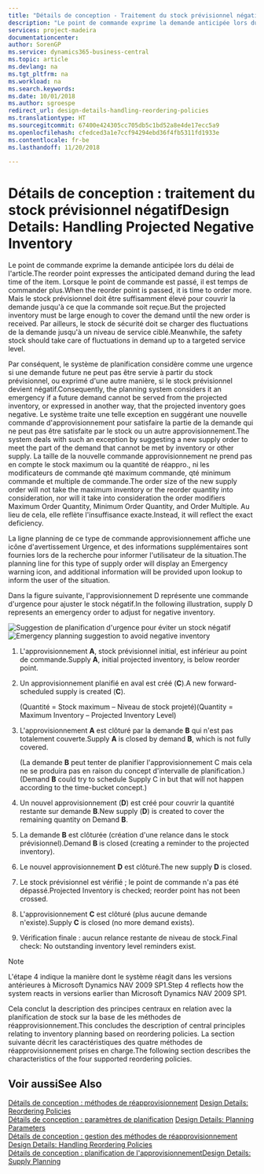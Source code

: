 ```yaml
---
title: "Détails de conception - Traitement du stock prévisionnel négatif | Microsoft Docs"
description: "Le point de commande exprime la demande anticipée lors du délai de l'article. Lorsque le point de commande est passé, il est temps de commander plus. Mais le stock prévisionnel doit être suffisamment élevé pour couvrir la demande jusqu'à ce que la commande soit reçue. Par ailleurs, le stock de sécurité doit se charger des fluctuations de la demande jusqu'à un niveau de service ciblé."
services: project-madeira
documentationcenter: 
author: SorenGP
ms.service: dynamics365-business-central
ms.topic: article
ms.devlang: na
ms.tgt_pltfrm: na
ms.workload: na
ms.search.keywords: 
ms.date: 10/01/2018
ms.author: sgroespe
redirect_url: design-details-handling-reordering-policies
ms.translationtype: HT
ms.sourcegitcommit: 67400e424305cc705db5c1bd52a8e4de17ecc5a9
ms.openlocfilehash: cfedced3a1e7ccf94294ebd36f4fb5311fd1933e
ms.contentlocale: fr-be
ms.lasthandoff: 11/20/2018

---
```

# <a name="design-details-handling-projected-negative-inventory"></a><span data-ttu-id="d24f2-106">Détails de conception : traitement du stock prévisionnel négatif</span><span class="sxs-lookup"><span data-stu-id="d24f2-106">Design Details: Handling Projected Negative Inventory</span></span>
<span data-ttu-id="d24f2-107">Le point de commande exprime la demande anticipée lors du délai de l'article.</span><span class="sxs-lookup"><span data-stu-id="d24f2-107">The reorder point expresses the anticipated demand during the lead time of the item.</span></span> <span data-ttu-id="d24f2-108">Lorsque le point de commande est passé, il est temps de commander plus.</span><span class="sxs-lookup"><span data-stu-id="d24f2-108">When the reorder point is passed, it is time to order more.</span></span> <span data-ttu-id="d24f2-109">Mais le stock prévisionnel doit être suffisamment élevé pour couvrir la demande jusqu'à ce que la commande soit reçue.</span><span class="sxs-lookup"><span data-stu-id="d24f2-109">But the projected inventory must be large enough to cover the demand until the new order is received.</span></span> <span data-ttu-id="d24f2-110">Par ailleurs, le stock de sécurité doit se charger des fluctuations de la demande jusqu'à un niveau de service ciblé.</span><span class="sxs-lookup"><span data-stu-id="d24f2-110">Meanwhile, the safety stock should take care of fluctuations in demand up to a targeted service level.</span></span>  

 <span data-ttu-id="d24f2-111">Par conséquent, le système de planification considère comme une urgence si une demande future ne peut pas être servie à partir du stock prévisionnel, ou exprimé d'une autre manière, si le stock prévisionnel devient négatif.</span><span class="sxs-lookup"><span data-stu-id="d24f2-111">Consequently, the planning system considers it an emergency if a future demand cannot be served from the projected inventory, or expressed in another way, that the projected inventory goes negative.</span></span> <span data-ttu-id="d24f2-112">Le système traite une telle exception en suggérant une nouvelle commande d'approvisionnement pour satisfaire la partie de la demande qui ne peut pas être satisfaite par le stock ou un autre approvisionnement.</span><span class="sxs-lookup"><span data-stu-id="d24f2-112">The system deals with such an exception by suggesting a new supply order to meet the part of the demand that cannot be met by inventory or other supply.</span></span> <span data-ttu-id="d24f2-113">La taille de la nouvelle commande approvisionnement ne prend pas en compte le stock maximum ou la quantité de réappro., ni les modificateurs de commande qté maximum commande, qté minimum commande et multiple de commande.</span><span class="sxs-lookup"><span data-stu-id="d24f2-113">The order size of the new supply order will not take the maximum inventory or the reorder quantity into consideration, nor will it take into consideration the order modifiers Maximum Order Quantity, Minimum Order Quantity, and Order Multiple.</span></span> <span data-ttu-id="d24f2-114">Au lieu de cela, elle reflète l'insuffisance exacte.</span><span class="sxs-lookup"><span data-stu-id="d24f2-114">Instead, it will reflect the exact deficiency.</span></span>  

 <span data-ttu-id="d24f2-115">La ligne planning de ce type de commande approvisionnement affiche une icône d'avertissement Urgence, et des informations supplémentaires sont fournies lors de la recherche pour informer l'utilisateur de la situation.</span><span class="sxs-lookup"><span data-stu-id="d24f2-115">The planning line for this type of supply order will display an Emergency warning icon, and additional information will be provided upon lookup to inform the user of the situation.</span></span>  

 <span data-ttu-id="d24f2-116">Dans la figure suivante, l'approvisionnement D représente une commande d'urgence pour ajuster le stock négatif.</span><span class="sxs-lookup"><span data-stu-id="d24f2-116">In the following illustration, supply D represents an emergency order to adjust for negative inventory.</span></span>  

 <span data-ttu-id="d24f2-117">![Suggestion de planification d'urgence pour éviter un stock négatif](media/nav_app_supply_planning_2_negative_inventory.png "Suggestion de planification d'urgence pour éviter un stock négatif")</span><span class="sxs-lookup"><span data-stu-id="d24f2-117">![Emergency planning suggestion to avoid negative inventory](media/nav_app_supply_planning_2_negative_inventory.png "Emergency planning suggestion to avoid negative inventory")</span></span>  

1.  <span data-ttu-id="d24f2-118">L'approvisionnement **A**, stock prévisionnel initial, est inférieur au point de commande.</span><span class="sxs-lookup"><span data-stu-id="d24f2-118">Supply **A**, initial projected inventory, is below reorder point.</span></span>  
2.  <span data-ttu-id="d24f2-119">Un approvisionnement planifié en aval est créé (**C**).</span><span class="sxs-lookup"><span data-stu-id="d24f2-119">A new forward-scheduled supply is created (**C**).</span></span>  

     <span data-ttu-id="d24f2-120">(Quantité = Stock maximum – Niveau de stock projeté)</span><span class="sxs-lookup"><span data-stu-id="d24f2-120">(Quantity = Maximum Inventory – Projected Inventory Level)</span></span>  
3.  <span data-ttu-id="d24f2-121">L'approvisionnement **A** est clôturé par la demande **B** qui n'est pas totalement couverte.</span><span class="sxs-lookup"><span data-stu-id="d24f2-121">Supply **A** is closed by demand **B**, which is not fully covered.</span></span>  

     <span data-ttu-id="d24f2-122">(La demande **B** peut tenter de planifier l'approvisionnement C mais cela ne se produira pas en raison du concept d'intervalle de planification.)</span><span class="sxs-lookup"><span data-stu-id="d24f2-122">(Demand **B** could try to schedule Supply C in but that will not happen according to the time-bucket concept.)</span></span>  
4.  <span data-ttu-id="d24f2-123">Un nouvel approvisionnement (**D**) est créé pour couvrir la quantité restante sur demande **B**.</span><span class="sxs-lookup"><span data-stu-id="d24f2-123">New supply (**D**) is created to cover the remaining quantity on Demand **B**.</span></span>  
5.  <span data-ttu-id="d24f2-124">La demande **B** est clôturée (création d'une relance dans le stock prévisionnel).</span><span class="sxs-lookup"><span data-stu-id="d24f2-124">Demand **B** is closed (creating a reminder to the projected inventory).</span></span>  
6.  <span data-ttu-id="d24f2-125">Le nouvel approvisionnement **D** est clôturé.</span><span class="sxs-lookup"><span data-stu-id="d24f2-125">The new supply **D** is closed.</span></span>  
7.  <span data-ttu-id="d24f2-126">Le stock prévisionnel est vérifié ; le point de commande n'a pas été dépassé.</span><span class="sxs-lookup"><span data-stu-id="d24f2-126">Projected Inventory is checked; reorder point has not been crossed.</span></span>  
8.  <span data-ttu-id="d24f2-127">L'approvisionnement **C** est clôturé (plus aucune demande n'existe).</span><span class="sxs-lookup"><span data-stu-id="d24f2-127">Supply **C** is closed (no more demand exists).</span></span>  
9. <span data-ttu-id="d24f2-128">Vérification finale : aucun relance restante de niveau de stock.</span><span class="sxs-lookup"><span data-stu-id="d24f2-128">Final check: No outstanding inventory level reminders exist.</span></span>  

> [!NOTE]  
>  <span data-ttu-id="d24f2-129">L'étape 4 indique la manière dont le système réagit dans les versions antérieures à Microsoft Dynamics NAV 2009 SP1.</span><span class="sxs-lookup"><span data-stu-id="d24f2-129">Step 4 reflects how the system reacts in versions earlier than Microsoft Dynamics NAV 2009 SP1.</span></span>  

 <span data-ttu-id="d24f2-130">Cela conclut la description des principes centraux en relation avec la planification de stock sur la base de les méthodes de réapprovisionnement.</span><span class="sxs-lookup"><span data-stu-id="d24f2-130">This concludes the description of central principles relating to inventory planning based on reordering policies.</span></span> <span data-ttu-id="d24f2-131">La section suivante décrit les caractéristiques des quatre méthodes de réapprovisionnement prises en charge.</span><span class="sxs-lookup"><span data-stu-id="d24f2-131">The following section describes the characteristics of the four supported reordering policies.</span></span>  

## <a name="see-also"></a><span data-ttu-id="d24f2-132">Voir aussi</span><span class="sxs-lookup"><span data-stu-id="d24f2-132">See Also</span></span>  
 <span data-ttu-id="d24f2-133">[Détails de conception : méthodes de réapprovisionnement](design-details-reordering-policies.md) </span><span class="sxs-lookup"><span data-stu-id="d24f2-133">[Design Details: Reordering Policies](design-details-reordering-policies.md) </span></span>  
 <span data-ttu-id="d24f2-134">[Détails de conception : paramètres de planification](design-details-planning-parameters.md) </span><span class="sxs-lookup"><span data-stu-id="d24f2-134">[Design Details: Planning Parameters](design-details-planning-parameters.md) </span></span>  
 <span data-ttu-id="d24f2-135">[Détails de conception : gestion des méthodes de réapprovisionnement](design-details-handling-reordering-policies.md) </span><span class="sxs-lookup"><span data-stu-id="d24f2-135">[Design Details: Handling Reordering Policies](design-details-handling-reordering-policies.md) </span></span>  
 [<span data-ttu-id="d24f2-136">Détails de conception : planification de l'approvisionnement</span><span class="sxs-lookup"><span data-stu-id="d24f2-136">Design Details: Supply Planning</span></span>](design-details-supply-planning.md)

